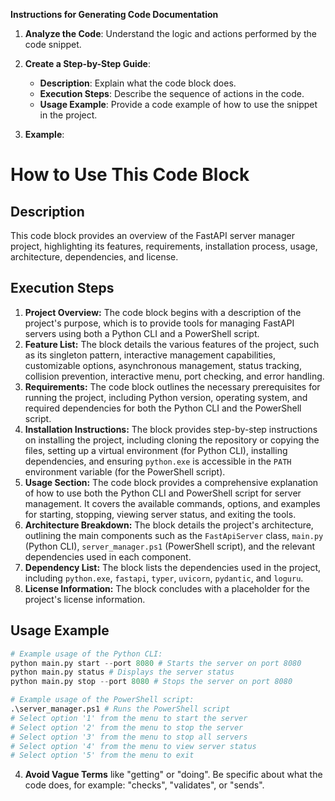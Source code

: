 **Instructions for Generating Code Documentation**

1. **Analyze the Code**: Understand the logic and actions performed by the code snippet.

2. **Create a Step-by-Step Guide**:
    - **Description**: Explain what the code block does.
    - **Execution Steps**: Describe the sequence of actions in the code.
    - **Usage Example**: Provide a code example of how to use the snippet in the project.

3. **Example**:

How to Use This Code Block
=========================================================================================

Description
-------------------------
This code block provides an overview of the FastAPI server manager project, highlighting its features, requirements, installation process, usage, architecture, dependencies, and license.

Execution Steps
-------------------------
1. **Project Overview:** The code block begins with a description of the project's purpose, which is to provide tools for managing FastAPI servers using both a Python CLI and a PowerShell script.
2. **Feature List:** The block details the various features of the project, such as its singleton pattern, interactive management capabilities, customizable options, asynchronous management, status tracking, collision prevention, interactive menu, port checking, and error handling.
3. **Requirements:** The code block outlines the necessary prerequisites for running the project, including Python version, operating system, and required dependencies for both the Python CLI and the PowerShell script.
4. **Installation Instructions:** The block provides step-by-step instructions on installing the project, including cloning the repository or copying the files, setting up a virtual environment (for Python CLI), installing dependencies, and ensuring `python.exe` is accessible in the `PATH` environment variable (for the PowerShell script).
5. **Usage Section:** The code block provides a comprehensive explanation of how to use both the Python CLI and PowerShell script for server management. It covers the available commands, options, and examples for starting, stopping, viewing server status, and exiting the tools.
6. **Architecture Breakdown:** The block details the project's architecture, outlining the main components such as the `FastApiServer` class, `main.py` (Python CLI), `server_manager.ps1` (PowerShell script), and the relevant dependencies used in each component.
7. **Dependency List:** The block lists the dependencies used in the project, including `python.exe`, `fastapi`, `typer`, `uvicorn`, `pydantic`, and `loguru`.
8. **License Information:** The block concludes with a placeholder for the project's license information.

Usage Example
-------------------------

```python
# Example usage of the Python CLI:
python main.py start --port 8080 # Starts the server on port 8080
python main.py status # Displays the server status
python main.py stop --port 8080 # Stops the server on port 8080

# Example usage of the PowerShell script:
.\server_manager.ps1 # Runs the PowerShell script
# Select option '1' from the menu to start the server
# Select option '2' from the menu to stop the server
# Select option '3' from the menu to stop all servers
# Select option '4' from the menu to view server status
# Select option '5' from the menu to exit
```

4. **Avoid Vague Terms** like "getting" or "doing". Be specific about what the code does, for example: "checks", "validates", or "sends".